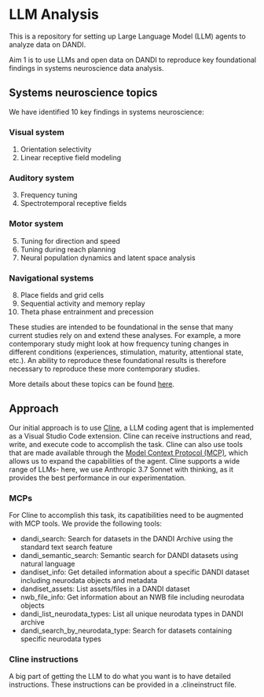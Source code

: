 # LLM Analysis

This is a repository for setting up Large Language Model (LLM) agents to analyze data on DANDI.

Aim 1 is to use LLMs and open data on DANDI to reproduce key foundational findings in systems neuroscience data analysis.

## Systems neuroscience topics

We have identified 10 key findings in systems neuroscience:

### Visual system

1. Orientation selectivity
2. Linear receptive field modeling

### Auditory system

3. Frequency tuning
4. Spectrotemporal receptive fields

### Motor system

5. Tuning for direction and speed
6. Tuning during reach planning
7. Neural population dynamics and latent space analysis

### Navigational systems

8. Place fields and grid cells
9. Sequential activity and memory replay
10. Theta phase entrainment and precession

These studies are intended to be foundational in the sense that many current studies rely on and extend these analyses. For example, a more contemporary study might look at how frequency tuning changes in different conditions (experiences, stimulation, maturity, attentional state, etc.). An ability to reproduce these foundational results is therefore necessary to reproduce these more contemporary studies. 

More details about these topics can be found [here](https://docs.google.com/document/d/1_hDuqh_iK4Ali4Kh4Ow5O-ODej91-6F72IbWzZWoSVA).

## Approach

Our initial approach is to use [Cline](https://cline.bot/), a LLM coding agent that is implemented as a Visual Studio Code extension. Cline can receive instructions and read, write, and execute code to accomplish the task. Cline can also use tools that are made available through the [Model Context Protocol (MCP)](https://www.anthropic.com/news/model-context-protocol), which allows us to expand the capabilities of the agent. Cline supports a wide range of LLMs- here, we use Anthropic 3.7 Sonnet with thinking, as it provides the best performance in our experimentation.

### MCPs

For Cline to accomplish this task, its capatibilities need to be augmented with MCP tools. We provide the following tools:

* dandi_search: Search for datasets in the DANDI Archive using the standard text search feature
* dandi_semantic_search: Semantic search for DANDI datasets using natural language
* dandiset_info: Get detailed information about a specific DANDI dataset including neurodata objects and metadata
* dandiset_assets: List assets/files in a DANDI dataset
* nwb_file_info: Get information about an NWB file including neurodata objects
* dandi_list_neurodata_types: List all unique neurodata types in DANDI archive
* dandi_search_by_neurodata_type: Search for datasets containing specific neurodata types


### Cline instructions

A big part of getting the LLM to do what you want is to have detailed instructions. These instructions can be provided in a .clineinstruct file.



